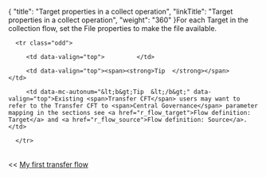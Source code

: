 {
    "title": "Target properties in a collect operation",
    "linkTitle": "Target properties in a collect operation",
    "weight": "360"
}For each Target in the collection flow, set the File properties to make the file available.

<table data-cellpadding="0" data-cellspacing="0">
   <tbody>
      <tr class="odd">
         <td data-valign="top">         </td>
         <td data-valign="top"><span><strong>Tip  </strong></span>         </td>
         <td data-mc-autonum="&lt;b&gt;Tip  &lt;/b&gt;" data-valign="top">Existing <span>Transfer CFT</span> users may want to refer to the Transfer CFT to <span>Central Governance</span> parameter mapping in the sections see <a href="r_flow_target">Flow definition: Target</a> and <a href="r_flow_source">Flow definition: Source</a>.         </td>
      </tr>
   </tbody>
</table>

&lt;&lt; [My first transfer flow](../)
